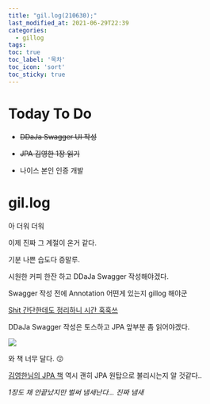 ```yaml
---
title: "gil.log(210630);"
last_modified_at: 2021-06-29T22:39
categories: 
  - gillog
tags:
toc: true
toc_label: '목차'
toc_icon: 'sort'
toc_sticky: true
---
```

# Today To Do

- ~~DDaJa Swagger UI 작성~~

- ~~JPA 김영한 1장 읽기~~

- 나이스 본인 인증 개발


# gil.log

아 더워 더워

이제 진짜 그 계절이 온거 같다.

기분 나쁜 습도다 증말루.

시원한 커피 한잔 하고 DDaJa Swagger 작성해야겠다.

Swagger 작성 전에 Annotation 어떤게 있는지 gillog 해야군


[Shit 간단한데도 정리하니 시간 훅훅쓰](https://velog.io/@gillog/Swagger-UI-Annotation-%EC%84%A4%EB%AA%85)

DDaJa Swagger 작성은 토스하고 JPA 앞부분 좀 읽어야겠다.




![](https://images.velog.io/images/gillog/post/7300afaa-f466-4916-b284-6890fd61a614/image.png)


와 책 너무 달다. 😗


[김영한님의 JPA 책](http://www.kyobobook.co.kr/product/detailViewKor.laf?mallGb=KOR&ejkGb=KOR&barcode=9788960777330) 역시 괜히 JPA 원탑으로 불리시는지 알 것같다..

_1장도 채 안끝났지만 벌써 냄새난다... 진짜 냄새_


